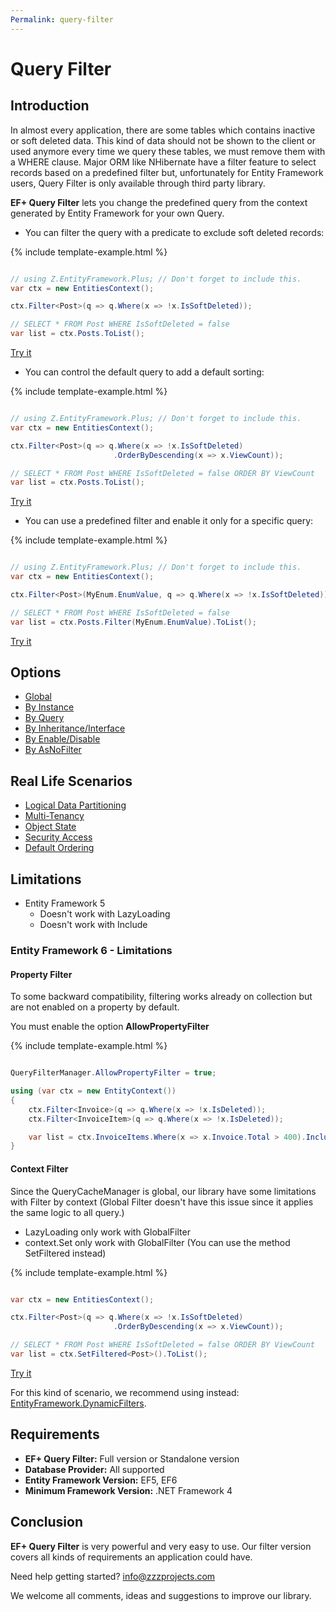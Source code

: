 ```yaml
---
Permalink: query-filter
---
```


# Query Filter

## Introduction

In almost every application, there are some tables which contains inactive or soft deleted data. This kind of data should not be shown to the client or used anymore every time we query these tables, we must remove them with a WHERE clause. Major ORM like NHibernate have a filter feature to select records based on a predefined filter but, unfortunately for Entity Framework users, Query Filter is only available through third party library.

**EF+ Query Filter** lets you change the predefined query from the context generated by Entity Framework for your own Query.

 - You can filter the query with a predicate to exclude soft deleted records:

{% include template-example.html %} 
```csharp

// using Z.EntityFramework.Plus; // Don't forget to include this.
var ctx = new EntitiesContext();

ctx.Filter<Post>(q => q.Where(x => !x.IsSoftDeleted));

// SELECT * FROM Post WHERE IsSoftDeleted = false
var list = ctx.Posts.ToList();

```

[Try it](https://dotnetfiddle.net/066xSv)

 - You can control the default query to add a default sorting:

{% include template-example.html %} 
```csharp

// using Z.EntityFramework.Plus; // Don't forget to include this.
var ctx = new EntitiesContext();

ctx.Filter<Post>(q => q.Where(x => !x.IsSoftDeleted)
                       .OrderByDescending(x => x.ViewCount));

// SELECT * FROM Post WHERE IsSoftDeleted = false ORDER BY ViewCount
var list = ctx.Posts.ToList();

```

[Try it](https://dotnetfiddle.net/F7mGZM)

 - You can use a predefined filter and enable it only for a specific query:

{% include template-example.html %} 
```csharp

// using Z.EntityFramework.Plus; // Don't forget to include this.
var ctx = new EntitiesContext();

ctx.Filter<Post>(MyEnum.EnumValue, q => q.Where(x => !x.IsSoftDeleted)).Disable();

// SELECT * FROM Post WHERE IsSoftDeleted = false
var list = ctx.Posts.Filter(MyEnum.EnumValue).ToList();
```

[Try it](https://dotnetfiddle.net/5bmB2n)

## Options

 - [Global](options/ef6-query-filter-global.md)
 - [By Instance](options/ef6-query-filter-by-instance.md)
 - [By Query](options/ef6-query-filter-by-query.md)
 - [By Inheritance/Interface](options/ef6-query-filter-by-inheritance-interface.md)
 - [By Enable/Disable](options/ef6-query-filter-by-enable-disable.md)
 - [By AsNoFilter](options/ef6-query-filter-by-as-no-filter.md)

## Real Life Scenarios

 - [Logical Data Partitioning](scenarios/ef6-query-filter-logical-data-partitioning.md)
 - [Multi-Tenancy](scenarios/ef6-query-filter-multi-tenancy.md)
 - [Object State](scenarios/ef6-query-filter-object-state.md)
 - [Security Access](scenarios/ef6-query-filter-security-access.md)
 - [Default Ordering](scenarios/ef6-query-filter-default-ordering.md)

## Limitations

 - Entity Framework 5
   - Doesn't work with LazyLoading
   - Doesn't work with Include

### Entity Framework 6 - Limitations
 
#### Property Filter

To some backward compatibility, filtering works already on collection but are not enabled on a property by default.

You must enable the option **AllowPropertyFilter**

{% include template-example.html %} 
```csharp

QueryFilterManager.AllowPropertyFilter = true;

using (var ctx = new EntityContext())
{
    ctx.Filter<Invoice>(q => q.Where(x => !x.IsDeleted));
    ctx.Filter<InvoiceItem>(q => q.Where(x => !x.IsDeleted));

    var list = ctx.InvoiceItems.Where(x => x.Invoice.Total > 400).Include("Invoice").ToList();
}

```

#### Context Filter

Since the QueryCacheManager is global, our library have some limitations with Filter by context (Global Filter doesn't have this issue since it applies the same logic to all query.)

 - LazyLoading only work with GlobalFilter
 - context.Set only work with GlobalFilter (You can use the method SetFiltered instead)

{% include template-example.html %} 
```csharp

var ctx = new EntitiesContext();

ctx.Filter<Post>(q => q.Where(x => !x.IsSoftDeleted)
                       .OrderByDescending(x => x.ViewCount));

// SELECT * FROM Post WHERE IsSoftDeleted = false ORDER BY ViewCount
var list = ctx.SetFiltered<Post>().ToList();

```

[Try it](https://dotnetfiddle.net/cTEtCX)

For this kind of scenario, we recommend using instead: [EntityFramework.DynamicFilters](https://github.com/zzzprojects/EntityFramework.DynamicFilters).

## Requirements

 - **EF+ Query Filter:** Full version or Standalone version
 - **Database Provider:** All supported
 - **Entity Framework Version:** EF5, EF6
 - **Minimum Framework Version:** .NET Framework 4

## Conclusion

**EF+ Query Filter** is very powerful and very easy to use. Our filter version covers all kinds of requirements an application could have.

Need help getting started? [info@zzzprojects.com](mailto:info@zzzprojects.com)

We welcome all comments, ideas and suggestions to improve our library.
